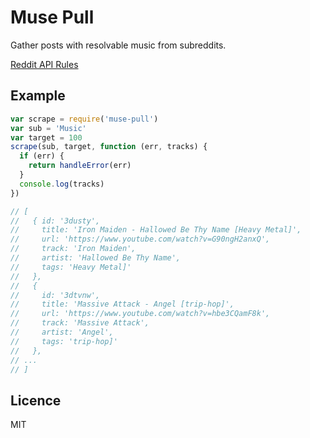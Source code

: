 # Muse Pull

Gather posts with resolvable music from subreddits.

[Reddit API Rules](https://github.com/reddit/reddit/wiki/API)

## Example

```js
var scrape = require('muse-pull')
var sub = 'Music'
var target = 100
scrape(sub, target, function (err, tracks) {
  if (err) {
    return handleError(err)
  }
  console.log(tracks)
})

// [
//   { id: '3dusty',
//     title: 'Iron Maiden - Hallowed Be Thy Name [Heavy Metal]',
//     url: 'https://www.youtube.com/watch?v=G90ngH2anxQ',
//     track: 'Iron Maiden',
//     artist: 'Hallowed Be Thy Name',
//     tags: 'Heavy Metal]'
//   },
//   {
//     id: '3dtvnw',
//     title: 'Massive Attack - Angel [trip-hop]',
//     url: 'https://www.youtube.com/watch?v=hbe3CQamF8k',
//     track: 'Massive Attack',
//     artist: 'Angel',
//     tags: 'trip-hop]'
//   },
// ...
// ]
```

## Licence

MIT
